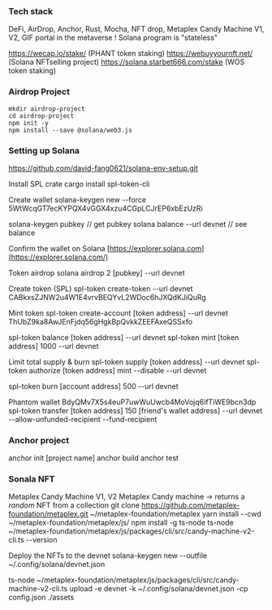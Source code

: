 ### Tech stack

DeFi, AirDrop, Anchor, Rust, Mocha, NFT drop, Metaplex Candy Machine V1, V2, GIF portal in the metaverse
! Solana program is "stateless"

https://wecap.io/stake/ (PHANT token staking)
https://webuyyournft.net/ (Solana NFTselling project)
https://solana.starbet666.com/stake (WOS token staking)

### Airdrop Project

```
mkdir airdrop-project
cd airdrop-project
npm init -y
npm install --save @solana/web3.js
```

### Setting up Solana

https://github.com/david-fang0621/solana-env-setup.git

Install SPL crate
cargo install spl-token-cli

Create wallet
solana-keygen new --force
5WtWcqGT7ecKYPQX4vGGX4xzu4CGpLCJrEP6xbEzUzRi

solana-keygen pubkey // get pubkey
solana balance --url devnet // see balance

Confirm the wallet on Solana
[https://explorer.solana.com](https://explorer.solana.com/)

Token airdrop
solana airdrop 2 [pubkey] --url devnet

Create token (SPL)
spl-token create-token --url devnet
CABkxsZJNW2u4W1E4vrvBEQYvL2WDoc6hJXQdKJiQuRg

Mint token
spl-token create-account [token address] --url devnet
ThUbZ9ka8AwJEnFjdq56gHgkBpQvkkZEEFAxeQSSxfo

spl-token balance [token address] --url devnet
spl-token mint [token address] 1000 --url devnet

Limit total supply & burn
spl-token supply [token address] --url devnet
spl-token authorize [token address] mint --disable --url devnet

spl-token burn [account address] 500 --url devnet

Phantom wallet
BdyQMv7X5s4euP7uwWuUwcb4MoVojq6ifTiWE9bcn3dp
spl-token transfer [token address] 150 [friend's wallet address] --url devnet --allow-unfunded-recipient --fund-recipient

### Anchor project

anchor init [project name]
anchor build
anchor test

### Sonala NFT

Metaplex Candy Machine V1, V2
Metaplex Candy machine -> returns a _random_ NFT from a collection
git clone https://github.com/metaplex-foundation/metaplex.git ~/metaplex-foundation/metaplex
yarn install --cwd ~/metaplex-foundation/metaplex/js/
npm install -g ts-node
ts-node ~/metaplex-foundation/metaplex/js/packages/cli/src/candy-machine-v2-cli.ts --version

Deploy the NFTs to the devnet
solana-keygen new --outfile ~/.config/solana/devnet.json

ts-node ~/metaplex-foundation/metaplex/js/packages/cli/src/candy-machine-v2-cli.ts upload -e devnet -k ~/.config/solana/devnet.json -cp config.json ./assets
